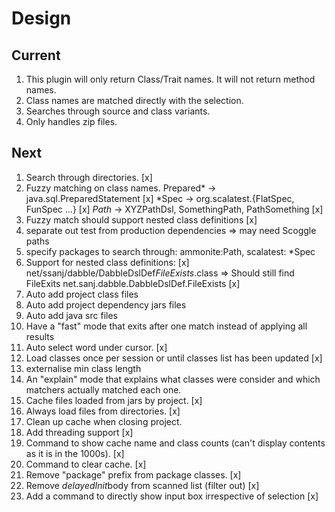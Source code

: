 # Design

## Current

1. This plugin will only return Class/Trait names. It will not return method names.
1. Class names are matched directly with the selection.
1. Searches through source and class variants.
1. Only handles zip files.


## Next

1. Search through directories. [x]
1. Fuzzy matching on class names.
    Prepared* -> java.sql.PreparedStatement [x]
    *Spec -> org.scalatest.{FlatSpec, FunSpec ...} [x]
    *Path* -> XYZPathDsl, SomethingPath, PathSomething [x]
1. Fuzzy match should support nested class definitions [x]
1. separate out test from production dependencies => may need Scoggle paths
1. specify packages to search through:
    ammonite:Path,
    scalatest: *Spec
1. Support for nested class definitions: [x]
    net/ssanj/dabble/DabbleDslDef$FileExists$.class =>
     Should still find FileExits
        net.sanj.dabble.DabbleDslDef.FileExists [x]
1. Auto add project class files
1. Auto add project dependency jars files
1. Auto add java src files
1. Have a "fast" mode that exits after one match instead of applying all results
1. Auto select word under cursor. [x]
1. Load classes once per session or until classes list has been updated [x]
1. externalise min class length
1. An "explain" mode that explains what classes were consider and which matchers actually matched each one.
1. Cache files loaded from jars by project. [x]
1. Always load files from directories. [x]
1. Clean up cache when closing project.
1. Add threading support [x]
1. Command to show cache name and class counts (can't display contents as it is in the 1000s). [x]
1. Command to clear cache. [x]
1. Remove "package" prefix from package classes. [x]
1. Remove $delayedInit$body from scanned list (filter out) [x]
1. Add a command to directly show input box irrespective of selection [x]